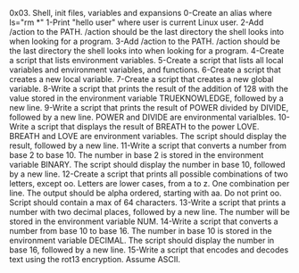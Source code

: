 0x03. Shell, init files, variables and expansions
0-Create an alias where ls="rm *"
1-Print "hello user" where user is current Linux user.
2-Add /action to the PATH. /action should be the last directory the shell looks into when looking for a program.
3-Add /action to the PATH. /action should be the last directory the shell looks into when looking for a program.
4-Create a script that lists environment variables.
5-Create a script that lists all local variables and environment variables, and functions.
6-Create a script that creates a new local variable.
7-Create a script that creates a new global variable.
8-Write a script that prints the result of the addition of 128 with the value stored in the environment variable TRUEKNOWLEDGE, followed by a new line.
9-Write a script that prints the result of POWER divided by DIVIDE, followed by a new line. POWER and DIVIDE are environmental varialbles.
10-Write a script that displays the result of BREATH to the power LOVE. BREATH and LOVE are environment variables. The script should display the result, followed by a new line.
11-Write a script that converts a number from base 2 to base 10. The number in base 2 is stored in the environment variable BINARY. The script should display the number in base 10, followed by a new line.
12-Create a script that prints all possible combinations of two letters, except oo. Letters are lower cases, from a to z. One combination per line. The output should be alpha ordered, starting with aa. Do not print oo. Script should contain a max of 64 characters.
13-Write a script that prints a number with two decimal places, followed by a new line. The number will be stored in the environment variable NUM.
14-Write a script that converts a number from base 10 to base 16. The number in base 10 is stored in the environment variable DECIMAL. The script should display the number in base 16, followed by a new line.
15-Write a script that encodes and decodes text using the rot13 encryption. Assume ASCII.
